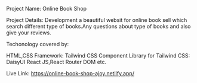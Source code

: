 Project Name: Online Book Shop

Project Details: Development a beautiful websit for online book sell which search different type of books.Any questions about type of books and also give your reviews.

Techonology covered by:

HTML,CSS Framework: Tailwind CSS
Component Library for Tailwind CSS: DaisyUI
React JS,React Router DOM etc.

Live Link: https://online-book-shop-ajoy.netlify.app/